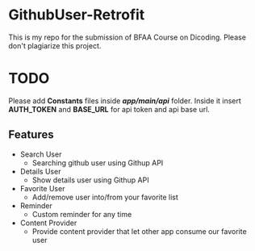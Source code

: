 # GithubUser-Retrofit

This is my repo for the submission of BFAA Course on Dicoding. Please don't plagiarize this project. 


# TODO

Please add **Constants** files inside ***app/main/api***  folder. Inside it insert **AUTH_TOKEN** and **BASE_URL** for api token and api base url.

## Features

-   Search User
    -   Searching github user using Githup API
-   Details User
    -   Show details user using Githup API
-   Favorite User
    -   Add/remove user into/from your favorite list
-   Reminder
    -   Custom reminder for any time
-   Content Provider
    -   Provide content provider that let other app consume our favorite user
